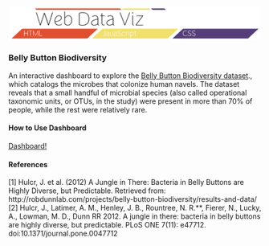 <p align="center"><img src="./assets/header_main.png" width=500px></p>

<h3>Belly Button Biodiversity</h3>

<p align="center">

An interactive dashboard to explore the [Belly Button Biodiversity dataset](http://robdunnlab.com/projects/belly-button-biodiversity/)., which catalogs the microbes that colonize human navels.
The dataset reveals that a small handful of microbial species (also called operational taxonomic units, or OTUs, in the study) were present in more than 70% of people, while the rest were relatively rare.

<p>

<h4>How to Use Dashboard</h4>

[Dashboard!](https://theidari.github.io/web_data_vis/belly%20button%20biodiversity/belly_button_biodiversity)

<h4>References</h4>
[1] Hulcr, J. et al. (2012) A Jungle in There: Bacteria in Belly Buttons are Highly Diverse, but Predictable. Retrieved from: http://robdunnlab.com/projects/belly-button-biodiversity/results-and-data/<br>
[2] Hulcr, J., Latimer, A. M., Henley, J. B., Rountree, N. R.**, Fierer, N., Lucky, A., Lowman, M. D., Dunn RR 2012. A jungle in there: bacteria in belly buttons are highly diverse, but predictable. PLoS ONE 7(11): e47712. doi:10.1371/journal.pone.0047712
